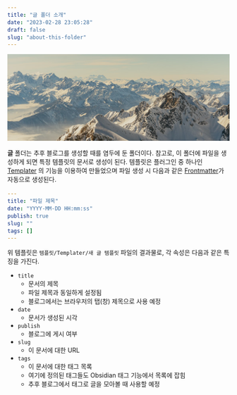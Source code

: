 ```yaml
---
title: "글 폴더 소개"
date: "2023-02-28 23:05:28"
draft: false
slug: "about-this-folder"
---
```


![Posts 폴더 소개](글/자료/글%20폴더%20소개.png)

**글** 폴더는 추후 블로그를 생성할 때를 염두에 둔 폴더이다. 참고로, 이 폴더에 파일을 생성하게 되면 특정 템플릿의 문서로 생성이 된다. 템플릿은 플러그인 중 하나인 [Templater](https://obsidian.md/plugins?id=templater-obsidian) 의 기능을 이용하여 만들었으며 파일 생성 시 다음과 같은 [Frontmatter](https://nextjs.org/docs/advanced-features/using-mdx#frontmatter)가 자동으로 생성된다.

```yaml
---
title: "파일 제목"
date: "YYYY-MM-DD HH:mm:ss"
publish: true
slug: ""
tags: []
---
```

위 템플릿은 `템플릿/Templater/새 글 템플릿` 파일의 결과물로, 각 속성은 다음과 같은 특징을 가진다.

- `title`
    - 문서의 제목
    - 파일 제목과 동일하게 설정됨
    - 블로그에서는 브라우저의 탭(창) 제목으로 사용 예정
- `date`
    - 문서가 생성된 시각
- `publish`
    - 블로그에 게시 여부
- `slug`
    - 이 문서에 대한 URL
- `tags`
    - 이 문서에 대한 태그 목록
    - 여기에 정의된 태그들도 Obsidian 태그 기능에서 목록에 잡힘
    - 추후 블로그에서 태그로 글을 모아볼 때 사용할 예정
